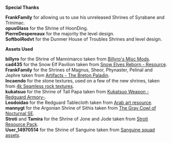 __**Special Thanks**__

**FrankFamily** for allowing us to use his unreleased Shrines of Syrabane and Trinimac.\
**opusGlass** for the Shrine of HoonDing.\
**PierreDespereaux** for the majority the level design.\
**SoftboiRodvt** for the Dunmer House of Troubles Shrines and level design.

__**Assets Used**__

**billyro** for the Shrine of Mannimarco taken from [Billyro's Misc Mods](<https://www.nexusmods.com/skyrim/mods/79830>).\
**cad435** for the Snow Elf Pavilion taken from [Snow Elves Reborn - Resource](<https://www.nexusmods.com/skyrim/mods/70099/>).\
**FrankFamily** for the Shrines of Magnus, Sheor, Phynaster, Pelinal and Jephre taken from [Artifacts - The Breton Paladin](<https://www.nexusmods.com/skyrimspecialedition/mods/16199>).\
**Incaendo** for the stone textures, used on a few of the new shrines, taken from [4k Seamless rock textures](<https://www.nexusmods.com/skyrim/mods/93827>).\
**kukatsuo** for the Shrine of Tall Papa taken from [Kukatsuo Weapon -Redguard Armory-](<https://www.nexusmods.com/skyrim/mods/102362>).\
**Leodoidao** for the Redguard Tablecloth taken from [Arab art resource](<https://www.nexusmods.com/skyrim/mods/61774/>).\
**mannygt** for the Argonian Shrine of Sithis taken from [The Gray Cowl of Nocturnal SE](<https://www.nexusmods.com/skyrimspecialedition/mods/4509>).\
**Stroti** and **Tamira** for the Shrine of Jone and Jode taken from [Stroti Resource Pack](<https://www.nexusmods.com/skyrim/mods/36969>).\
**User_14970514** for the Shrine of Sanguine taken from [Sanguine squad assets](<https://www.nexusmods.com/skyrimspecialedition/mods/18503>).
